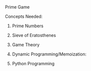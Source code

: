 Prime Game

Concepts Needed:
1. Prime Numbers

2. Sieve of Eratosthenes

3. Game Theory

4. Dynamic Programming/Memoization:

5. Python Programming
